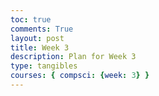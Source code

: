 ```yaml
---
toc: true
comments: True
layout: post
title: Week 3
description: Plan for Week 3
type: tangibles
courses: { compsci: {week: 3} }
---
```


